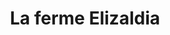 ---
title: "La ferme Elizaldia"
url: /saint-jean-pied-de-port/la-ferme-elizaldia/
shop: boucherie
---